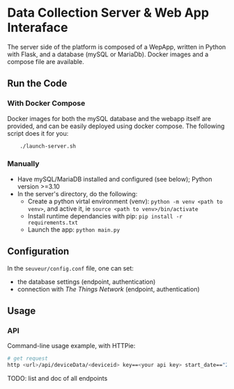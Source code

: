 # Data Collection Server & Web App Interaface

The server side of the platform is composed of a WepApp, written in Python with Flask, and a database (mySQL or MariaDb). Docker images and a compose file are available.

## Run the Code
### With Docker Compose
Docker images for both the mySQL database and the webapp itself are provided, and can be easily deployed using docker compose. The following script does it for you:
```bash
    ./launch-server.sh
```
### Manually
- Have mySQL/MariaDB installed and configured (see below); Python version >=3.10
- In the server's directory, do the following:
    - Create a python virtal environment (venv): `python -m venv <path to venv>`, and active it, ie `source <path to venv>/bin/activate`
    - Install runtime dependancies with pip: `pip install -r requirements.txt`
    - Launch the app: `python main.py`

## Configuration
In the `seuveur/config.conf` file, one can set:
- the database settings (endpoint, authentication)
- connection with *The Things Network* (endpoint, authentication)

## Usage


### API
Command-line usage example, with HTTPie:
```sh
# get request
http <url>/api/deviceData/<deviceid> key==<your api key> start_date=="2025-01-01 00:00:00"
```
TODO: list and doc of all endpoints
